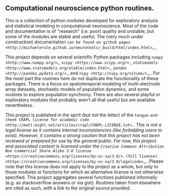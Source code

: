## Computational neuroscience python routines. 

This is a collection of python modules developed for exploratory analysis and statistical modeling in computational neuroscience. Most of the code and documentation is of "research" (i.e. poor) quality and unstable, but some of the modules are stable and useful. The (very much under construction) documentation `can be found on github pages
<http://michaelerule.github.io/neurotools/_build/html/index.html>`_..

This project depends on several scientific Python packages including `numpy
<http://www.numpy.org/>`_., `scipy
<https://www.scipy.org/>`_., `statsmodels
<http://www.statsmodels.org/stable/index.html>`_., `pandas
<http://pandas.pydata.org/>`_., and `nipy
<http://nipy.org/nitime/>`_.. For the most part the routines here do not duplicate the functionality of these packages. There is a focus on spatiotemporal modeling of multi-electrode array datasets, stochastic models of population dynamics, and some routines to explore population synchrony. There are also several playful or exploratory modules that probably aren't all that useful but are available nevertheless.

This project is published in the spirit (but not the letter) of the `tongue-and-cheek CRAPL license for academic code
<http://matt.might.net/articles/crapl/CRAPL-LICENSE.txt>`_.. This is not a legal license as it contains internal inconsistencies (like forbidding users to exist). However, it contains a strong caution that this project has not been reviewed or prepared for use by the general public. For now, this project and associated content is licensed under the `Creative Commons Attribution Non Commercial Share Alike 3.0 license
<https://creativecommons.org/licenses/by-nc-sa/3.0/>`_. `(full license)
<https://creativecommons.org/licenses/by-nc-sa/3.0/legalcode>`_.. Please note that this license does not apply to the project as a whole, but only to those modules or functions for which an alternative license is not otherwise specified. This project aggregates several functions published informally (e.g. as stackoverflow answers or via gist). Routines taken from elsewhere are cited as such, with a link to the original source provided. 
